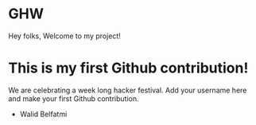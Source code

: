# GHW

Hey folks,
Welcome to my project!

# This is my first Github contribution!

We are celebrating a week long hacker festival. Add your username here and make your first Github contribution.

- Walid Belfatmi
